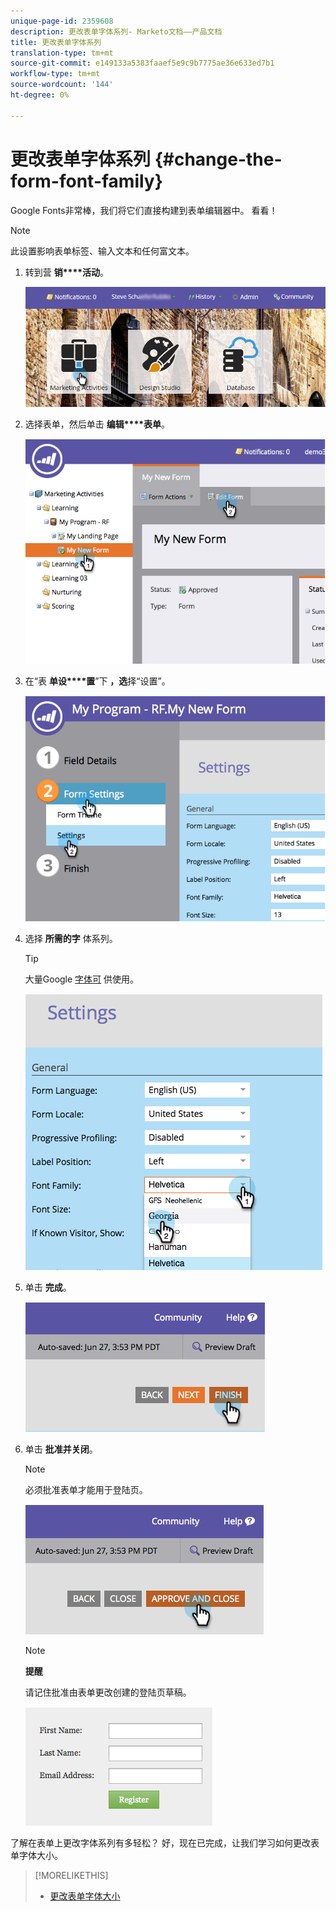 ```yaml
---
unique-page-id: 2359608
description: 更改表单字体系列- Marketo文档——产品文档
title: 更改表单字体系列
translation-type: tm+mt
source-git-commit: e149133a5383faaef5e9c9b7775ae36e633ed7b1
workflow-type: tm+mt
source-wordcount: '144'
ht-degree: 0%

---
```



# 更改表单字体系列 {#change-the-form-font-family}

Google Fonts非常棒，我们将它们直接构建到表单编辑器中。 看看！

>[!NOTE]
>
>此设置影响表单标签、输入文本和任何富文本。

1. 转到营 **销****活动**。

   ![](assets/login-marketing-activities.png)

1. 选择表单，然后单击 **编辑****表单**。

   ![](assets/image2014-9-15-15-3a47-3a27.png)

1. 在“表 **单设****置**”下 **，选**&#x200B;择“设置”。

   ![](assets/image2014-9-15-15-3a47-3a56.png)

1. 选择 **所需的字** 体系列。

   >[!TIP]
   >
   >大量Google [字体可](http://www.google.com/fonts) 供使用。

   ![](assets/image2014-9-15-16-3a0-3a8.png)

1. 单击 **完成**。

   ![](assets/image2014-9-15-16-3a0-3a15.png)

1. 单击 **批准并关闭**。

   >[!NOTE]
   >
   >必须批准表单才能用于登陆页。

   ![](assets/image2014-9-15-16-3a1-3a28.png)

   >[!NOTE]
   >
   >**提醒**
   >
   >
   >请记住批准由表单更改创建的登陆页草稿。

   ![](assets/image2014-9-15-16-3a2-3a1.png)

了解在表单上更改字体系列有多轻松？ 好，现在已完成，让我们学习如何更改表单字体大小。

>[!MORELIKETHIS]
>
>* [更改表单字体大小](change-the-form-font-size.md)

>




